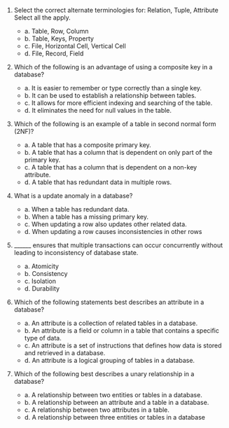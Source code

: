 1.	Select the correct alternate terminologies for: Relation, Tuple, Attribute
Select all the apply.
    - a.	Table, Row, Column
    - b.	Table, Keys, Property
    - c.	File, Horizontal Cell, Vertical Cell
    - d.	File, Record, Field

2.	Which of the following is an advantage of using a composite key in a database?
    - a.	It is easier to remember or type correctly than a single key.
    - b.	It can be used to establish a relationship between tables.
    - c.	It allows for more efficient indexing and searching of the table.
    - d.	It eliminates the need for null values in the table.

3.	Which of the following is an example of a table in second normal form (2NF)?
    - a.	A table that has a composite primary key.
    - b.	A table that has a column that is dependent on only part of the primary key.
    - c.	A table that has a column that is dependent on a non-key attribute.
    - d.	A table that has redundant data in multiple rows.

4.	What is a update anomaly in a database?
    - a.	When a table has redundant data.
    - b.	When a table has a missing primary key.
    - c.	When updating a row also updates other related data.
    - d.	When updating a row causes inconsistencies in other rows

5.	______ ensures that multiple transactions can occur concurrently without leading to inconsistency of database state.
    - a.	Atomicity
    - b.	Consistency
    - c.	Isolation
    - d.	Durability

6.	Which of the following statements best describes an attribute in a database?
    - a.	An attribute is a collection of related tables in a database.
    - b.	An attribute is a field or column in a table that contains a specific type of data. 
    - c.	An attribute is a set of instructions that defines how data is stored and retrieved in a database.
    - d.	An attribute is a logical grouping of tables in a database.

7.	Which of the following best describes a unary relationship in a database?
    - a.	A relationship between two entities or tables in a database.
    - b.	A relationship between an attribute and a table in a database.
    - c.	A relationship between two attributes in a table.
    - d.	A relationship between three entities or tables in a database